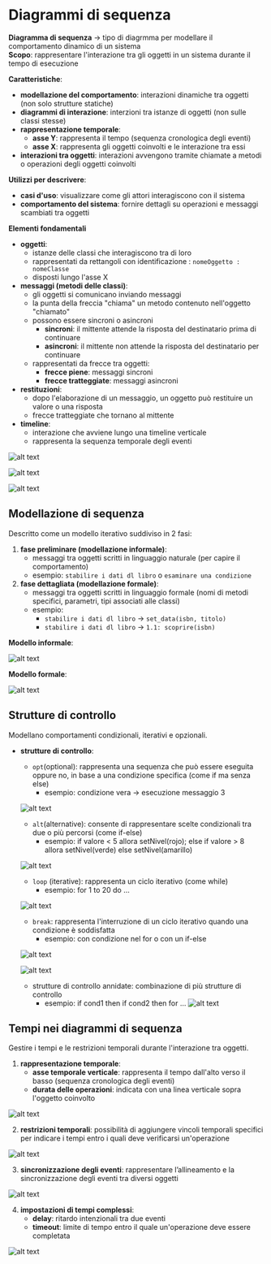 # Diagrammi di sequenza

**Diagramma di sequenza** -> tipo di diagrmma per modellare il comportamento dinamico di un sistema  
**Scopo**: rappresentare l'interazione tra gli oggetti in un sistema durante il tempo di esecuzione

**Caratteristiche**:
- **modellazione del comportamento**: interazioni dinamiche tra oggetti (non solo strutture statiche)
- **diagrammi di interazione**: interzioni tra istanze di oggetti (non sulle classi stesse)
- **rappresentazione temporale**:
    - **asse Y**: rappresenta il tempo (sequenza cronologica degli eventi)
    - **asse X**: rappresenta gli oggetti coinvolti e le interazione tra essi
- **interazioni tra oggetti**: interazioni avvengono tramite chiamate a metodi o operazioni degli oggetti coinvolti

**Utilizzi per descrivere**:
- **casi d'uso**: visualizzare come gli attori interagiscono con il sistema
- **comportamento del sistema**: fornire dettagli su operazioni e messaggi scambiati tra oggetti

**Elementi fondamentali**
- **oggetti**:
    - istanze delle classi che interagiscono tra di loro
    - rappresentati da rettangoli con identificazione : `nomeOggetto : nomeClasse`
    - disposti lungo l'asse X
- **messaggi (metodi delle classi)**:
    - gli oggetti si comunicano inviando messaggi
    - la punta della freccia "chiama" un metodo contenuto nell'oggetto "chiamato"
    - possono essere sincroni o asincroni
        - **sincroni**: il mittente attende la risposta del destinatario prima di continuare
        - **asincroni**: il mittente non attende la risposta del destinatario per continuare
    - rappresentati da frecce tra oggetti:
        - **frecce piene**: messaggi sincroni
        - **frecce tratteggiate**: messaggi asincroni
- **restituzioni**:
    - dopo l'elaborazione di un messaggio, un oggetto può restituire un valore o una risposta
    - frecce tratteggiate che tornano al mittente
- **timeline**:
    - interazione che avviene lungo una timeline verticale
    - rappresenta la sequenza temporale degli eventi


![alt text](<images/Screenshot 2024-12-02 alle 13.08.22.png>)

![alt text](<images/Screenshot 2024-12-02 alle 14.26.27.png>)

![alt text](<images/Screenshot 2024-12-02 alle 14.30.15.png>)

## Modellazione di sequenza
Descritto come un modello iterativo suddiviso in 2 fasi:

1. **fase preliminare (modellazione informale)**:
    - messaggi tra oggetti scritti in linguaggio naturale (per capire il comportamento)
    - esempio: `stabilire i dati dl libro` o `esaminare una condizione`
2. **fase dettagliata (modellazione formale)**:
    - messaggi tra oggetti scritti in linguaggio formale (nomi di metodi specifici, parametri, tipi associati alle classi)
    - esempio:
        - `stabilire i dati dl libro` -> `set_data(isbn, titolo)`
        - `stabilire i dati dl libro` -> `1.1: scoprire(isbn)`


**Modello informale**:

![alt text](<images/Screenshot 2024-12-02 alle 14.08.31.png>)

**Modello formale**:

![alt text](<images/Screenshot 2024-12-02 alle 14.09.22.png>)


## Strutture di controllo
Modellano comportamenti condizionali, iterativi e opzionali.

- **strutture di controllo**:
    - `opt`(optional): rappresenta una sequenza che può essere eseguita oppure no, in base a una condizione specifica (come if ma senza else)
        - esempio: condizione vera -> esecuzione messaggio 3
    
    ![alt text](<images/Screenshot 2024-12-02 alle 14.37.55.png>)

    - `alt`(alternative): consente di rappresentare scelte condizionali tra due o più percorsi (come if-else)
        - esempio: if valore < 5 allora setNivel(rojo); else if valore > 8 allora setNivel(verde) else setNivel(amarillo)
        
    ![alt text](<images/Screenshot 2024-12-02 alle 14.42.28.png>)

    - `loop` (iterative): rappresenta un ciclo iterativo (come while)
        - esempio: for 1 to 20 do ...
    
    ![alt text](<images/Screenshot 2024-12-03 alle 01.13.36.png>)

    - `break`: rappresenta l'interruzione di un ciclo iterativo quando una condizione è soddisfatta
        - esempio: con condizione nel for o con un if-else
    
    ![alt text](<images/Screenshot 2024-12-03 alle 01.30.20.png>)

    ![alt text](<images/Screenshot 2024-12-03 alle 01.31.10.png>)

    - strutture di controllo annidate: combinazione di più strutture di controllo
        - esempio: if cond1 then if cond2 then for ...
    ![alt text](<images/Screenshot 2024-12-03 alle 01.35.19.png>)

## Tempi nei diagrammi di sequenza
Gestire i tempi e le restrizioni temporali durante l'interazione tra oggetti.

1. **rappresentazione temporale**:
    - **asse temporale verticale**: rappresenta il tempo dall'alto verso il basso (sequenza cronologica degli eventi)
    - **durata delle operazioni**: indicata con una linea verticale sopra l'oggetto coinvolto
    
![alt text](<images/Screenshot 2024-12-03 alle 01.46.36.png>)

2. **restrizioni temporali**: possibilità di aggiungere vincoli temporali specifici per indicare i tempi entro i quali deve verificarsi un'operazione

![alt text](<images/Screenshot 2024-12-03 alle 01.47.04.png>)

3. **sincronizzazione degli eventi**: rappresentare l’allineamento e la sincronizzazione degli eventi tra diversi oggetti

![alt text](<images/Screenshot 2024-12-03 alle 01.47.24.png>)

4. **impostazioni di tempi complessi**:
    - **delay**: ritardo intenzionali tra due eventi
    - **timeout**: limite di tempo entro il quale un'operazione deve essere completata

![alt text](<images/Screenshot 2024-12-03 alle 01.49.08.png>)